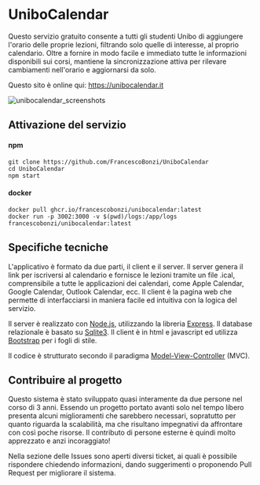 # UniboCalendar
Questo servizio gratuito consente a tutti gli studenti Unibo di aggiungere l'orario delle proprie lezioni, filtrando solo quelle di interesse, al proprio calendario. Oltre a fornire in modo facile e immediato tutte le informazioni disponibili sui corsi, mantiene la sincronizzazione attiva per rilevare cambiamenti nell'orario e aggiornarsi da solo.

Questo sito è 
online qui: https://unibocalendar.it

![unibocalendar_screenshots](https://user-images.githubusercontent.com/35273715/188617075-59af9148-33d6-425b-a1e9-21d81ba64d87.png)

## Attivazione del servizio

#### npm

```
git clone https://github.com/FrancescoBonzi/UniboCalendar
cd UniboCalendar
npm start
```

#### docker

```
docker pull ghcr.io/francescobonzi/unibocalendar:latest
docker run -p 3002:3000 -v $(pwd)/logs:/app/logs francescobonzi/unibocalendar:latest
```

## Specifiche tecniche
L'applicativo è formato da due parti, il client e il server. Il server genera il link per iscriversi al calendario e fornisce le lezioni tramite un file .ical, comprensibile a tutte le applicazioni dei calendari, come Apple Calendar, Google Calendar, Outlook Calendar, ecc. Il client è la pagina web che permette di interfacciarsi in maniera facile ed intuitiva con la logica del servizio.

Il server è realizzato con [Node.js](https://nodejs.dev/en/), utilizzando la libreria [Express](https://expressjs.com/it/). Il database relazionale è basato su [Sqlite3](https://www.npmjs.com/package/sqlite3).
Il client è in html e javascript ed utilizza [Bootstrap](https://getbootstrap.com) per i fogli di stile.

Il codice è strutturato secondo il paradigma [Model-View-Controller](https://it.wikipedia.org/wiki/Model-view-controller) (MVC).

## Contribuire al progetto
Questo sistema è stato sviluppato quasi interamente da due persone nel corso di 3 anni. Essendo un progetto portato avanti solo nel tempo libero presenta alcuni miglioramenti che sarebbero necessari, sopratutto per quanto riguarda la scalabilità, ma che risultano impegnativi da affrontare con così poche risorse. Il contributo di persone esterne è quindi molto apprezzato e anzi incoraggiato!

Nella sezione delle Issues sono aperti diversi ticket, ai quali è possibile rispondere chiedendo informazioni, dando suggerimenti o proponendo Pull Request per migliorare il sistema.
